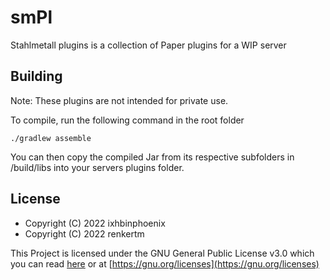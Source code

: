 # smPl
Stahlmetall plugins is a collection of Paper plugins for a WIP server

## Building
Note: These plugins are not intended for private use.

To compile, run the following command in the root folder
```shell
./gradlew assemble
```

You can then copy the compiled Jar from its respective subfolders in /build/libs into your servers plugins folder.

## License
- Copyright (C) 2022 ixhbinphoenix
- Copyright (C) 2022 renkertm

This Project is licensed under the GNU General Public License v3.0 which you can read [here](./LICENSE) or at [https://gnu.org/licenses](https://gnu.org/licenses)
